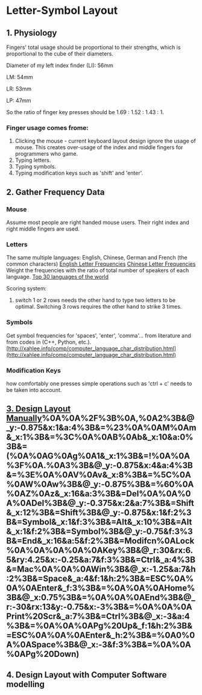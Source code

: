 
# Letter-Symbol Layout
## 1. Physiology
Fingers' total usage should be proportional to their strengths, which is proportional to the cube of their diameters.

Diameter of my left index finder (LI): 56mm

LM: 54mm

LR: 53mm

LP: 47mm

So the ratio of finger key presses should be 1.69 : 1.52 : 1.43 : 1.

### Finger usage comes frome:
1. Clicking the mouse - current keyboard layout design ignore the usage of mouse. This creates over-usage of the index and middle fingers for programmers who game.
2. Typing letters.
3. Typing symbols.
4. Typing modification keys such as 'shift' and 'enter'.

## 2. Gather Frequency Data

### Mouse
Assume most people are right handed mouse users. Their right index and right middle fingers are used.

### Letters
The same multiple languages: English, Chinese, German and French (the common characters)
[English Letter Frequencies](https://norvig.com/mayzner.html)
[Chinese Letter Frequencies](http://xahlee.info/kbd/chinese_pinyin_letter_frequency.html)
Weight the frequencies with the ratio of total number of speakers of each language.
[Top 30 languages of the world](https://www.vistawide.com/languages/top_30_languages.htm)

Scoring system:
1. switch 1 or 2 rows needs the other hand to type two letters to be optimal. Switching 3 rows requires the other hand to strike 3 times.

### Symbols
Get symbol frequencies for 'spaces', 'enter', 'comma'... from literature and from codes in (C++, Python, etc.). 
[http://xahlee.info/comp/computer_language_char_distribution.html](http://xahlee.info/comp/computer_language_char_distribution.html)

### Modification Keys

how comfortably one presses simple operations such as 'ctrl + c' needs to be taken into account.

## [3. Design Layout Manually](http://keyboard-tool.pimpmykeyboard.com/##@_name=vertical%2F_keyboard%2F_v1.0&author=Yang%20Cui&notes=The%20%22symbol%20key%22%20accesses%20the%20symbols%20marked%20at%20the%20top%20left%20cornors%20on%20the%20keycaps.%0AThe%20%22Modifcn.%20Key%20Lock%22%20locks%20the%20modification%20keys%20%22Symbol%22%20and%20%22Shift%22.%3B&@_x:2%3B&=F3%0A%0A%E2%86%91%0A3&_x:12&a:0%3B&=F8%0A%0A%E2%86%92%0A8%0A-%3B&@_y:-0.875&x:1&a:4%3B&=F2%0A%0A%0A2&_x:1%3B&=F4%0A%0A%E2%86%93%0A4&_x:10&a:0%3B&=F7%0A%0A%E2%86%90%0A7%0A+&_x:1%3B&=F9%0A%0A%0A9%0A*%3B&@_y:-0.875&x:4&a:4%3B&=F5%0A%0A%0A5&_f:2%3B&=F11%0A%0A%0APrintScrn&_x:6&f:3%3B&=F12%0A%0A%0Anum&=F6%0A%0A%0A6%3B&@_y:-0.875%3B&=F1%0A%0A%0A1&_x:16&a:0%3B&=F10%0A%0A%0A0%0A%2F%2F%3B&@_y:-0.375&x:2&a:4%3B&=$%0A%0AR%0Ar&_x:12&a:0%3B&=%7D%0A%0AO%0Ao%0A8%3B&@_y:-0.875&x:1&a:4%3B&=*%0A%0AH%0Ah&_x:1%3B&=%5B%0A%0AF%0Af&_x:10&a:0%3B&=%7B%0A%0AY%0Ay%0A7&_x:1%3B&=+%0A%0AU%0Au%0A9%3B&@_y:-0.875&x:4&a:4%3B&=%5D%0A%0AX%0Ax&_a:7&h:1.5%3B&=&_x:6&h:1.5%3B&=Back%20Space&_f:1%3B&=%3B&@_y:-0.875&a:4&f:3%3B&=%7C%0A%0AQ%0Aq&_x:16&a:0%3B&=%5E%0A%0AJ%0Aj%0A0%3B&@_y:-0.375&x:2&c=%232fa342&a:4%3B&=%22%0A%0AN%0An&_x:12&a:0%3B&=%2F:%0A%0AA%0Aa%0A5%3B&@_y:-0.875&x:1&a:4%3B&=%2F%2F%0A%0AS%0As&_x:1%3B&='%0A%0AT%0At&_x:10&a:0%3B&=%2F_%0A%0AI%0Ai%0A4&_x:1%3B&=-%0A%0AE%0Ae%0A6%3B&@_y:-0.875&x:4&c=%23cccccc&a:4%3B&=%2F=%0A%0AD%0Ad&_x:8%3B&=%2F&%0A%0AP%0Ap%3B&@_y:-0.875&c=%232fa342%3B&=~%0A%0AL%0Al&_x:16&a:0%3B&=%25%0A%0AK%0Ak%0AEnter%3B&@_y:-0.625&x:5&c=%23cccccc&a:7&h:1.5%3B&=Tab&_x:6&h:1.5%3B&=%3B&@_y:-0.75&x:2&a:4%3B&=%2F@%0A%0AC%0Ac&_x:12&a:0%3B&=)%0A%0A%2F%3B%0A,%0A2%3B&@_y:-0.875&x:1&a:4%3B&=%23%0A%0AM%0Am&_x:1%3B&=%3C%0A%0AB%0Ab&_x:10&a:0%3B&=(%0A%0AG%0Ag%0A1&_x:1%3B&=!%0A%0A%3F%0A.%0A3%3B&@_y:-0.875&x:4&a:4%3B&=%3E%0A%0AV%0Av&_x:8%3B&=%5C%0A%0AW%0Aw%3B&@_y:-0.875%3B&=%60%0A%0AZ%0Az&_x:16&a:3%3B&=Del%0A%0A%0A%0ADel%3B&@_y:-0.375&x:2&a:7%3B&=Shift&_x:12%3B&=Shift%3B&@_y:-0.875&x:1&f:2%3B&=Symbol&_x:1&f:3%3B&=Alt&_x:10%3B&=Alt&_x:1&f:2%3B&=Symbol%3B&@_y:-0.75&f:3%3B&=End&_x:16&a:5&f:2%3B&=Modifcn%0ALock%0A%0A%0A%0A%0AKey%3B&@_r:30&rx:6.5&ry:4.25&x:-0.25&a:7&f:3%3B&=Ctrl&_a:4%3B&=Mac%0A%0A%0AWin%3B&@_x:-1.25&a:7&h:2%3B&=Space&_a:4&f:1&h:2%3B&=ESC%0A%0A%0AEnter&_f:3%3B&=%0A%0A%0AHome%3B&@_x:0.75%3B&=%0A%0A%0AEnd%3B&@_r:-30&rx:13&y:-0.75&x:-3%3B&=%0A%0A%0APrint%20Scr&_a:7%3B&=Ctrl%3B&@_x:-3&a:4%3B&=%0A%0A%0APg%20Up&_f:1&h:2%3B&=ESC%0A%0A%0AEnter&_h:2%3B&=%0A0%0A%0ASpace%3B&@_x:-3&f:3%3B&=%0A%0A%0APg%20Down)

## 4. Design Layout with Computer Software modelling
